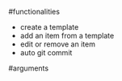 
#functionalities

- create a template
- add an item from a template
- edit or remove an item
- auto git commit 

#arguments


